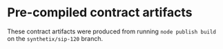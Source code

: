 # Pre-compiled contract artifacts

These contract artifacts were produced from running `node publish build` on the `synthetix/sip-120` branch.
